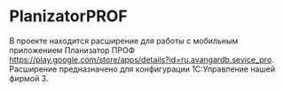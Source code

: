 # PlanizatorPROF
В проекте находится расширение для работы с мобильным приложением Планизатор ПРОФ https://play.google.com/store/apps/details?id=ru.avangardb.sevice_pro. Расширение предназначено для конфигурации 1С:Управление нашей фирмой 3. 

